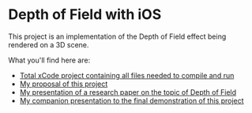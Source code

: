 # Depth of Field with iOS

This project is an implementation of the Depth of Field effect being rendered on a 3D scene.

What you'll find here are:

- [Total xCode project containing all files needed to compile and run](https://github.com/skydiving-nono/OpenGL/tree/master/DoF/Depth.of.Field)
- [My proposal of this project](https://github.com/skydiving-nono/OpenGL/raw/master/DoF/Project-Proposal.pdf)
- [My presentation of a research paper on the topic of Depth of Field](https://github.com/skydiving-nono/OpenGL/raw/master/DoF/Midterm%20Paper%20Presentation.pdf)
- [My companion presentation to the final demonstration of this project](https://github.com/skydiving-nono/OpenGL/raw/master/DoF/Final%20Presentation.pdf)